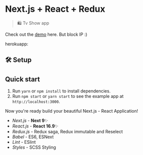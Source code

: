 # Next.js + React + Redux

> 🛍 Tv Show app

Check out the [demo](https://tvshowsapp.tahaselimaksakal.now.sh/) here. But block IP :)

herokuapp: 

## 🛠 Setup

## Quick start

1. Run `yarn` or `npm install` to install dependencies.<br />
2. Run `npm start` or `yarn start` to see the example app at `http://localhost:3000`.

Now you're ready build your beautiful Next.js - React Application!

- _Next.js_ - **Next 9**✨
- _React.js_ - **React 16.9**✨
- _Redux.js_ - Redux saga, Redux immutable and Reselect
- _Babel_ - ES6, ESNext
- _Lint_ - ESlint
- _Styles_ - SCSS Styling
